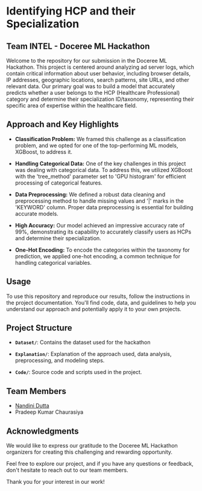# Identifying HCP and their Specialization
## Team INTEL - Doceree ML Hackathon

Welcome to the repository for our submission in the Doceree ML Hackathon. This project is centered around analyzing ad server logs, which contain critical information about user behavior, including browser details, IP addresses, geographic locations, search patterns, site URLs, and other relevant data. Our primary goal was to build a model that accurately predicts whether a user belongs to the HCP (Healthcare Professional) category and determine their specialization ID/taxonomy, representing their specific area of expertise within the healthcare field.

## Approach and Key Highlights

- **Classification Problem:** We framed this challenge as a classification problem, and we opted for one of the top-performing ML models, XGBoost, to address it.

- **Handling Categorical Data:** One of the key challenges in this project was dealing with categorical data. To address this, we utilized XGBoost with the 'tree_method' parameter set to 'GPU histogram' for efficient processing of categorical features.

- **Data Preprocessing:** We defined a robust data cleaning and preprocessing method to handle missing values and '|' marks in the 'KEYWORD' column. Proper data preprocessing is essential for building accurate models.

- **High Accuracy:** Our model achieved an impressive accuracy rate of 99%, demonstrating its capability to accurately classify users as HCPs and determine their specialization.

- **One-Hot Encoding:** To encode the categories within the taxonomy for prediction, we applied one-hot encoding, a common technique for handling categorical variables.

## Usage

To use this repository and reproduce our results, follow the instructions in the project documentation. You'll find code, data, and guidelines to help you understand our approach and potentially apply it to your own projects.

## Project Structure

- **`Dataset/`**: Contains the dataset used for the hackathon

- **`Explanation/`**: Explanation of the approach used, data analysis, preprocessing, and modeling steps.

- **`Code/`**: Source code and scripts used in the project.

## Team Members

- [Nandini Dutta](https://github.com/Nandini2801)
- Pradeep Kumar Chaurasiya

## Acknowledgments

We would like to express our gratitude to the Doceree ML Hackathon organizers for creating this challenging and rewarding opportunity.

Feel free to explore our project, and if you have any questions or feedback, don't hesitate to reach out to our team members.

Thank you for your interest in our work!
